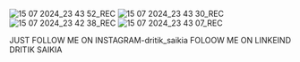 ![15 07 2024_23 43 52_REC](https://github.com/user-attachments/assets/2f3105b5-c763-424d-8e15-d06ba1f4a021)
![15 07 2024_23 43 30_REC](https://github.com/user-attachments/assets/4f7ed8dd-fcd0-42cf-a26f-d6528b28dcf7)
![15 07 2024_23 42 38_REC](https://github.com/user-attachments/assets/c64979b2-3c61-422f-8ec9-8bf30b683215)
![15 07 2024_23 43 07_REC](https://github.com/user-attachments/assets/fca5cefe-c07b-4b01-8014-e6bf50378432)

JUST FOLLOW ME ON INSTAGRAM-dritik_saikia
FOLOOW ME ON LINKEIND  DRITIK SAIKIA


